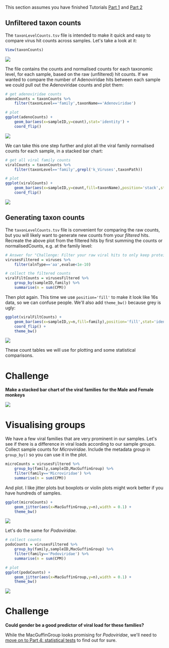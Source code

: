 This section assumes you have finished Tutorials [Part 1](tutorialPt1.md) and [Part 2](tutorialPt2.md)

## Unfiltered taxon counts

The `taxonLevelCounts.tsv` file is intended to make it quick and easy to compare virus hit counts across samples.
Let's take a look at it:

```R
View(taxonCounts)
```

[![](img/taxCountTable.png)](img/taxCountTable.png)

The file contains the counts and normalised counts for each taxonomic level, for each sample, 
based on the raw (unfiltered) hit counts.
If we wanted to compare the number of Adenoviridae hits between each sample we could pull out the Adenoviridae counts and plot them:

```R
# get adenoviridae counts
adenoCounts = taxonCounts %>% 
    filter(taxonLevel=='family',taxonName=='Adenoviridae')

# plot
ggplot(adenoCounts) +
    geom_bar(aes(x=sampleID,y=count),stat='identity') +
    coord_flip()
```

[![](img/tuteAdenoBar.png)](img/tuteAdenoBar.png)

We can take this one step further and plot all the viral family normalised counts for each sample, in a stacked bar chart:

```R
# get all viral family counts
viralCounts = taxonCounts %>% 
    filter(taxonLevel=='family',grepl('k_Viruses',taxonPath))

# plot
ggplot(viralCounts) +
    geom_bar(aes(x=sampleID,y=count,fill=taxonName),position='stack',stat='identity') +
    coord_flip()
```

[![](img/tuteViralCounts.png)](img/tuteViralCounts.png)

## Generating taxon counts

The `taxonLevelCounts.tsv` file is convenient for comparing the raw counts,
but you will likely want to generate new counts from your _filtered_ hits.
Recreate the above plot from the filtered hits by first summing the counts
or normalisedCounts, e.g. at the family level:

```R
# Answer for "Challenge: Filter your raw viral hits to only keep protein hits with an evalue < 1e-10"
virusesFiltered = viruses %>% 
    filter(alnType=='aa',evalue<1e-10)

# collect the filtered counts
viralFiltCounts = virusesFiltered %>% 
    group_by(sampleID,family) %>% 
    summarise(n = sum(CPM))
```

Then plot again. 
This time we use `position='fill'` to make it look like 16s data, so we can confuse people.
We'll also add `theme_bw()` because grey is ugly:

```R
ggplot(viralFiltCounts) +
    geom_bar(aes(x=sampleID,y=n,fill=family),position='fill',stat='identity') +
    coord_flip() +
    theme_bw()
```

[![](img/tuteViralFiltCounts.png)](img/tuteViralFiltCounts.png)

These count tables we will use for plotting and some statistical comparisons.

# Challenge

**Make a stacked bar chart of the viral families for the Male and Female monkeys**

![](img/tuteGenderCounts.png)

# Visualising groups

We have a few viral families that are very prominent in our samples.
Let's see if there is a difference in viral loads according to our sample groups.
Collect sample counts for _Microviridae_.
Include the metadata group in `group_by()` so you can use it in the plot.

```R
microCounts = virusesFiltered %>% 
    group_by(family,sampleID,MacGuffinGroup) %>% 
    filter(family=='Microviridae') %>% 
    summarise(n = sum(CPM))
```

And plot. I like jitter plots but boxplots or violin plots might work better if you have hundreds of samples.

```R
ggplot(microCounts) +
    geom_jitter(aes(x=MacGuffinGroup,y=n),width = 0.1) +
    theme_bw()
```

![](img/tuteMicrovirJitter.png)

Let's do the same for _Podoviridae_.

```R
# collect counts
podoCounts = virusesFiltered %>% 
    group_by(family,sampleID,MacGuffinGroup) %>% 
    filter(family=='Podoviridae') %>% 
    summarise(n = sum(CPM))

# plot
ggplot(podoCounts) +
    geom_jitter(aes(x=MacGuffinGroup,y=n),width = 0.1) +
    theme_bw()
```

![](img/tutePodoJitter.png)

# Challenge

**Could gender be a good predictor of viral load for these families?**

While the MacGuffinGroup looks promising for _Podoviridae_, 
we'll need to [move on to Part 4: statistical tests](tutorialPt4.md) to find out for sure. 
